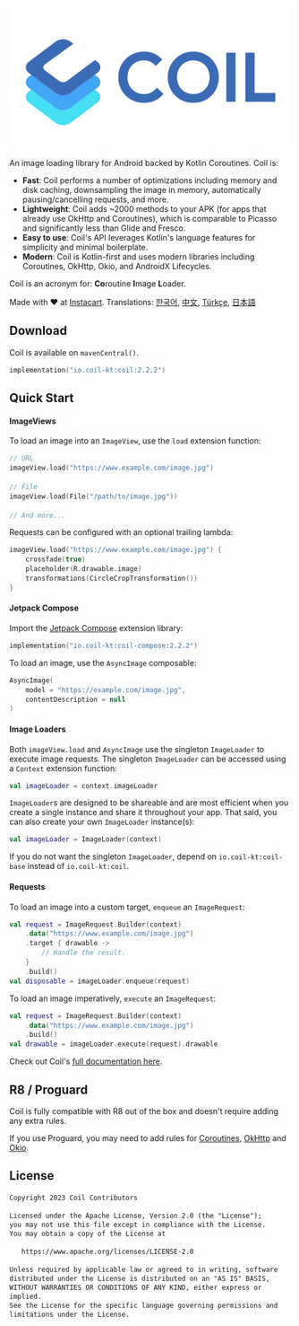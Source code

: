 ﻿![Coil](logo.svg)

An image loading library for Android backed by Kotlin Coroutines. Coil is:

- **Fast**: Coil performs a number of optimizations including memory and disk caching, downsampling the image in memory, automatically pausing/cancelling requests, and more.
- **Lightweight**: Coil adds ~2000 methods to your APK (for apps that already use OkHttp and Coroutines), which is comparable to Picasso and significantly less than Glide and Fresco.
- **Easy to use**: Coil's API leverages Kotlin's language features for simplicity and minimal boilerplate.
- **Modern**: Coil is Kotlin-first and uses modern libraries including Coroutines, OkHttp, Okio, and AndroidX Lifecycles.

Coil is an acronym for: **Co**routine **I**mage **L**oader.

Made with ❤️ at [Instacart](https://www.instacart.com). Translations: [한국어](README-ko.md), [中文](README-zh.md), [Türkçe](README-tr.md), [日本語](README-ja.md)

## Download

Coil is available on `mavenCentral()`.

```kotlin
implementation("io.coil-kt:coil:2.2.2")
```

## Quick Start

#### ImageViews

To load an image into an `ImageView`, use the `load` extension function:

```kotlin
// URL
imageView.load("https://www.example.com/image.jpg")

// File
imageView.load(File("/path/to/image.jpg"))

// And more...
```

Requests can be configured with an optional trailing lambda:

```kotlin
imageView.load("https://www.example.com/image.jpg") {
    crossfade(true)
    placeholder(R.drawable.image)
    transformations(CircleCropTransformation())
}
```

#### Jetpack Compose

Import the [Jetpack Compose](https://developer.android.com/jetpack/compose) extension library:

```kotlin
implementation("io.coil-kt:coil-compose:2.2.2")
```

To load an image, use the `AsyncImage` composable:

```kotlin
AsyncImage(
    model = "https://example.com/image.jpg",
    contentDescription = null
)
```

#### Image Loaders

Both `imageView.load` and `AsyncImage` use the singleton `ImageLoader` to execute image requests. The singleton `ImageLoader` can be accessed using a `Context` extension function:

```kotlin
val imageLoader = context.imageLoader
```

`ImageLoader`s are designed to be shareable and are most efficient when you create a single instance and share it throughout your app. That said, you can also create your own `ImageLoader` instance(s):

```kotlin
val imageLoader = ImageLoader(context)
```

If you do not want the singleton `ImageLoader`, depend on `io.coil-kt:coil-base` instead of `io.coil-kt:coil`.

#### Requests

To load an image into a custom target, `enqueue` an `ImageRequest`:

```kotlin
val request = ImageRequest.Builder(context)
    .data("https://www.example.com/image.jpg")
    .target { drawable ->
        // Handle the result.
    }
    .build()
val disposable = imageLoader.enqueue(request)
```

To load an image imperatively, `execute` an `ImageRequest`:

```kotlin
val request = ImageRequest.Builder(context)
    .data("https://www.example.com/image.jpg")
    .build()
val drawable = imageLoader.execute(request).drawable
```

Check out Coil's [full documentation here](https://coil-kt.github.io/coil/getting_started/).

## R8 / Proguard

Coil is fully compatible with R8 out of the box and doesn't require adding any extra rules.

If you use Proguard, you may need to add rules for [Coroutines](https://github.com/Kotlin/kotlinx.coroutines/blob/master/kotlinx-coroutines-core/jvm/resources/META-INF/proguard/coroutines.pro), [OkHttp](https://github.com/square/okhttp/blob/master/okhttp/src/jvmMain/resources/META-INF/proguard/okhttp3.pro) and [Okio](https://github.com/square/okio/blob/master/okio/src/jvmMain/resources/META-INF/proguard/okio.pro).

## License

    Copyright 2023 Coil Contributors

    Licensed under the Apache License, Version 2.0 (the "License");
    you may not use this file except in compliance with the License.
    You may obtain a copy of the License at

       https://www.apache.org/licenses/LICENSE-2.0

    Unless required by applicable law or agreed to in writing, software
    distributed under the License is distributed on an "AS IS" BASIS,
    WITHOUT WARRANTIES OR CONDITIONS OF ANY KIND, either express or implied.
    See the License for the specific language governing permissions and
    limitations under the License.
